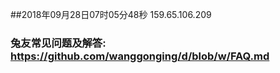 ##2018年09月28日07时05分48秒 159.65.106.209
### 兔友常见问题及解答: https://github.com/wanggonging/d/blob/w/FAQ.md
